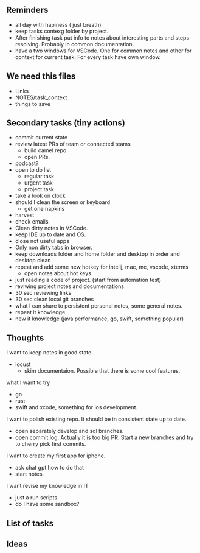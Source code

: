 ## Reminders

- all day with hapiness ( just breath)
- keep tasks contexg folder by project. 
- After finishing task put info to notes about interesting parts and steps resolving. Probably in common documentation.
- have a two windows for VSCode. One for common notes and other for context for current task. For every task have own window. 

## We need this files

- Links
- NOTES/task_context
- things to save

## Secondary tasks (tiny actions)

- commit current state
- review latest PRs of team or connected teams
  - build camel repo.
  - open PRs.
- podcast?
- open to do list
  - regular task
  - urgent task
  - project task
- take a look on clock  
- should I clean the screen or keyboard
  - get one napkins
- harvest
- check emails
- Clean dirty notes in VSCode.
- keep IDE up to date and OS.  
- close not useful apps
- Only non dirty tabs in browser.  
- keep downloads folder and home folder and desktop in order and desktop clean
- repeat and add some new hotkey for intelij, mac, mc, vscode, xterms
  - open notes about hot keys 
- just reading a code of project. (start from automation test)
- reviwing project notes and documentations
- 30 sec reviewing links
- 30 sec clean local git branches
- what I can share to persistent personal notes, some general notes.
- repeat it knowledge
- new it knowledge (java performance, go, swift, something popular)

## Thoughts

I want to keep notes in good state. 
- locust
  - skim documentaion. Possible that there is some cool features. 

what I want to try
- go
- rust
- swift and xcode, something for ios development.

I want to polish existing repo. It should be in consistent state up to date. 
- open separately develop and sql branches. 
- open commit log. Actually it is too big PR. Start a new branches and try to cherry pick first commits. 

I want to create my first app for iphone. 
- ask chat gpt how to do that
- start notes. 

I want revise my knowledge in IT
- just a run scripts.
- do I have some sandbox?

## List of tasks

## Ideas

